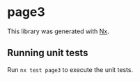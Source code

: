 # page3

This library was generated with [Nx](https://nx.dev).

## Running unit tests

Run `nx test page3` to execute the unit tests.
